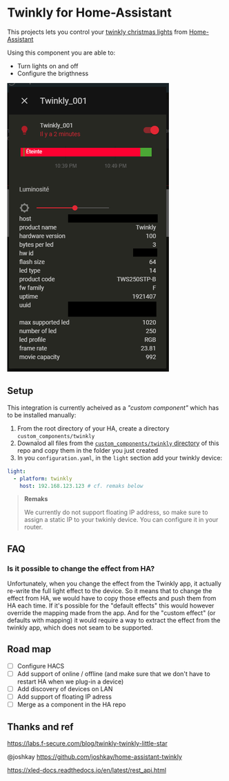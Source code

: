 # Twinkly for Home-Assistant

This projects lets you control your [twinkly christmas lights](https://twinkly.com/) 
from [Home-Assistant](https://www.home-assistant.io/)

Using this component you are able to:
- Turn lights on and off 
- Configure the brigthness

![integration example](./assets/integration.png "Integration example")

## Setup
This integration is currently acheived as a _"custom component"_ which has to be installed manually:

1. From the root directory of your HA, create a directory `custom_components/twinkly`
1. Downalod all files from the [`custom_components/twinkly` directory](./custom_components/twinkly) of this repo and copy them in the folder you just created
1. In you `configuration.yaml`, in the `light` section add your twinkly device:

```yaml
light:
  - platform: twinkly
    host: 192.168.123.123 # cf. remaks below
```

> **Remaks**
> 
> We currently do not support floating IP address, so make sure to assign a static IP to your twkinly device.
> You can configure it in your router.

## FAQ
### Is it possible to change the effect from HA?
Unfortunately, when you change the effect from the Twinkly app, it actually re-write the full light effect to the device.
So it means that to change the effect from HA, we would have to copy those effects and push them from HA each time. 
If it's possible for the "default effects" this would however override the mapping made from the app.
And for the "custom effect" (or defaults with mapping) it would require a way to extract the effect from the twinkly app,
which does not seam to be supported.

## Road map
- [ ] Configure HACS
- [ ] Add support of online / offline (and make sure that we don't have to restart HA when we plug-in a device)
- [ ] Add discovery of devices on LAN
- [ ] Add support of floating IP adress
- [ ] Merge as a component in the HA repo

## Thanks and ref
https://labs.f-secure.com/blog/twinkly-twinkly-little-star

@joshkay https://github.com/joshkay/home-assistant-twinkly

https://xled-docs.readthedocs.io/en/latest/rest_api.html
